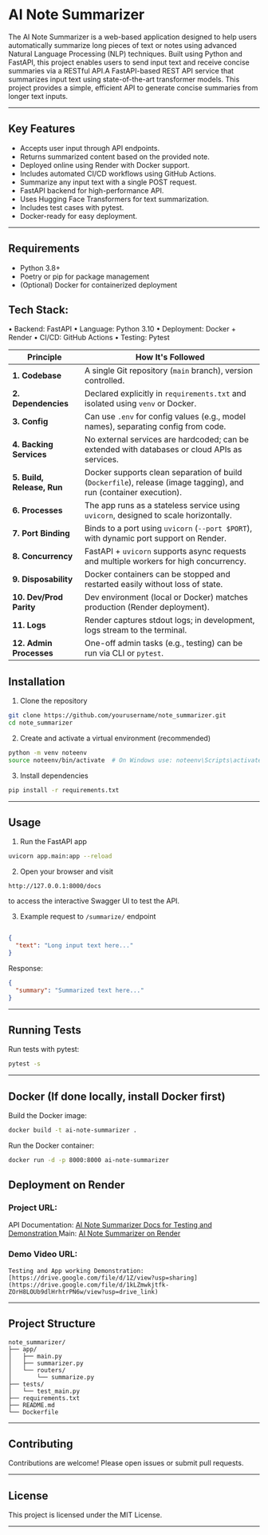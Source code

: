 # AI Note Summarizer

The AI Note Summarizer is a web-based application designed to help users automatically summarize long pieces of text or notes using advanced Natural Language Processing (NLP) techniques. Built using Python and FastAPI, this project enables users to send input text and receive concise summaries via a RESTful API.A FastAPI-based REST API service that summarizes input text using state-of-the-art transformer models. This project provides a simple, efficient API to generate concise summaries from longer text inputs.

---
## Key Features

-	Accepts user input through API endpoints.
-	Returns summarized content based on the provided note.
-	Deployed online using Render with Docker support.
-	Includes automated CI/CD workflows using GitHub Actions.
- Summarize any input text with a single POST request.
- FastAPI backend for high-performance API.
- Uses Hugging Face Transformers for text summarization.
- Includes test cases with pytest.
- Docker-ready for easy deployment.

---

## Requirements

- Python 3.8+
- Poetry or pip for package management
- (Optional) Docker for containerized deployment


## Tech Stack:
•	Backend: FastAPI
•	Language: Python 3.10
•	Deployment: Docker + Render
•	CI/CD: GitHub Actions
•	Testing: Pytest


| Principle                  | How It's Followed                                                                                                 |
| -------------------------- | ----------------------------------------------------------------------------------------------------------------- |
| **1. Codebase**            | A single Git repository (`main` branch), version controlled.                                                      |
| **2. Dependencies**        | Declared explicitly in `requirements.txt` and isolated using `venv` or Docker.                                    |
| **3. Config**              | Can use `.env` for config values (e.g., model names), separating config from code.                                |
| **4. Backing Services**    | No external services are hardcoded; can be extended with databases or cloud APIs as services.                     |
| **5. Build, Release, Run** | Docker supports clean separation of build (`Dockerfile`), release (image tagging), and run (container execution). |
| **6. Processes**           | The app runs as a stateless service using `uvicorn`, designed to scale horizontally.                              |
| **7. Port Binding**        | Binds to a port using `uvicorn` (`--port $PORT`), with dynamic port support on Render.                            |
| **8. Concurrency**         | FastAPI + `uvicorn` supports async requests and multiple workers for high concurrency.                            |
| **9. Disposability**       | Docker containers can be stopped and restarted easily without loss of state.                                      |
| **10. Dev/Prod Parity**    | Dev environment (local or Docker) matches production (Render deployment).                                         |
| **11. Logs**               | Render captures stdout logs; in development, logs stream to the terminal.                                         |
| **12. Admin Processes**    | One-off admin tasks (e.g., testing) can be run via CLI or `pytest`.                                               |


## Installation

1. Clone the repository

```bash
git clone https://github.com/yourusername/note_summarizer.git
cd note_summarizer
````

2. Create and activate a virtual environment (recommended)

```bash
python -m venv noteenv
source noteenv/bin/activate  # On Windows use: noteenv\Scripts\activate
```

3. Install dependencies

```bash
pip install -r requirements.txt
```

---

## Usage

1. Run the FastAPI app

```bash
uvicorn app.main:app --reload
```

2. Open your browser and visit

```
http://127.0.0.1:8000/docs
```

to access the interactive Swagger UI to test the API.

3. Example request to `/summarize/` endpoint

```json

{
  "text": "Long input text here..."
}
```

Response:

```json
{
  "summary": "Summarized text here..."
}
```

---

## Running Tests

Run tests with pytest:

```bash
pytest -s
```

---

## Docker (If done locally, install Docker first)

Build the Docker image:

```bash
docker build -t ai-note-summarizer .
```

Run the Docker container:

```bash
docker run -d -p 8000:8000 ai-note-summarizer
```

## Deployment on Render

### Project URL:
API Documentation: [AI Note Summarizer Docs for Testing and Demonstration ](https://ai-note-summarizer-lwwg.onrender.com/docs#/summarization/summarize_summarize__post)
            Main: [AI Note Summarizer on Render](https://ai-note-summarizer-lwwg.onrender.com/)

### Demo Video URL:
	Testing and App working Demonstration: [https://drive.google.com/file/d/1Z/view?usp=sharing](https://drive.google.com/file/d/1kLZmwkjtfk-ZOrH8LOUb9dlHrhtrPN6w/view?usp=drive_link)



---

## Project Structure

```
note_summarizer/
├── app/
│   ├── main.py
│   ├── summarizer.py
│   └── routers/
│       └── summarize.py
├── tests/
│   └── test_main.py
├── requirements.txt
├── README.md
└── Dockerfile
```

---

## Contributing

Contributions are welcome! Please open issues or submit pull requests.

---

## License

This project is licensed under the MIT License.

---
